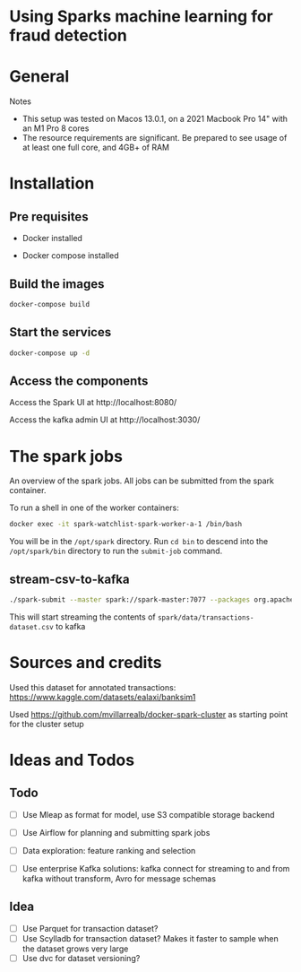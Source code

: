 # Using Sparks machine learning for fraud detection

# General
Notes
- This setup was tested on Macos 13.0.1, on a 2021 Macbook Pro 14" with an M1 Pro 8 cores
- The resource requirements are significant. Be prepared to see usage of at least one full core, and 4GB+ of RAM

# Installation

## Pre requisites

* Docker installed

* Docker compose  installed

## Build the images


```sh
docker-compose build
```

## Start the services

```sh
docker-compose up -d
```

## Access the components

Access the Spark UI at http://localhost:8080/

Access the kafka admin UI at http://localhost:3030/


# The spark jobs

An overview of the spark jobs. All jobs can be submitted from the spark container.

To run a shell in one of the worker containers:
```sh
docker exec -it spark-watchlist-spark-worker-a-1 /bin/bash
```
You will be in the `/opt/spark` directory. Run `cd bin` to descend into the `/opt/spark/bin` directory to run the `submit-job` command.

## stream-csv-to-kafka

```sh
./spark-submit --master spark://spark-master:7077 --packages org.apache.spark:spark-sql-kafka-0-10_2.12:3.5.0 --driver-memory 1G --executor-memory 1G /opt/spark-apps/stream-csv-to-kafka.py
```

This will start streaming the contents of `spark/data/transactions-dataset.csv` to kafka

# Sources and credits

Used this dataset for annotated transactions: https://www.kaggle.com/datasets/ealaxi/banksim1

Used https://github.com/mvillarrealb/docker-spark-cluster as starting point for the cluster setup

# Ideas and Todos

## Todo

- [ ] Use Mleap as format for model, use S3 compatible storage backend


- [ ] Use Airflow for planning and submitting spark jobs
- [ ] Data exploration: feature ranking and selection
- [ ] Use enterprise Kafka solutions: kafka connect for streaming to and from kafka without transform, Avro for message schemas

## Idea
- [ ] Use Parquet for transaction dataset?
- [ ] Use Scylladb for transaction dataset? Makes it faster to sample when the dataset grows very large
- [ ] Use dvc for dataset versioning?
